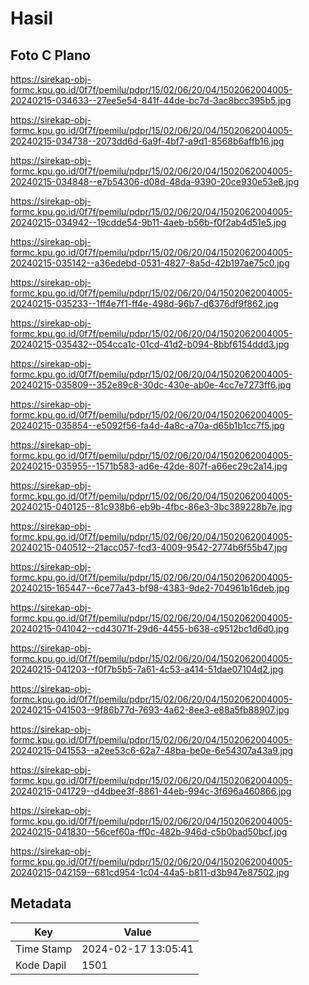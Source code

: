 # Hasil

## Foto C Plano

https://sirekap-obj-formc.kpu.go.id/0f7f/pemilu/pdpr/15/02/06/20/04/1502062004005-20240215-034633--27ee5e54-841f-44de-bc7d-3ac8bcc395b5.jpg

https://sirekap-obj-formc.kpu.go.id/0f7f/pemilu/pdpr/15/02/06/20/04/1502062004005-20240215-034738--2073dd6d-6a9f-4bf7-a9d1-8568b6affb16.jpg

https://sirekap-obj-formc.kpu.go.id/0f7f/pemilu/pdpr/15/02/06/20/04/1502062004005-20240215-034848--e7b54306-d08d-48da-9390-20ce930e53e8.jpg

https://sirekap-obj-formc.kpu.go.id/0f7f/pemilu/pdpr/15/02/06/20/04/1502062004005-20240215-034942--19cdde54-9b11-4aeb-b56b-f0f2ab4d51e5.jpg

https://sirekap-obj-formc.kpu.go.id/0f7f/pemilu/pdpr/15/02/06/20/04/1502062004005-20240215-035142--a36edebd-0531-4827-8a5d-42b197ae75c0.jpg

https://sirekap-obj-formc.kpu.go.id/0f7f/pemilu/pdpr/15/02/06/20/04/1502062004005-20240215-035233--1ff4e7f1-ff4e-498d-96b7-d6376df9f862.jpg

https://sirekap-obj-formc.kpu.go.id/0f7f/pemilu/pdpr/15/02/06/20/04/1502062004005-20240215-035432--054cca1c-01cd-41d2-b094-8bbf6154ddd3.jpg

https://sirekap-obj-formc.kpu.go.id/0f7f/pemilu/pdpr/15/02/06/20/04/1502062004005-20240215-035809--352e89c8-30dc-430e-ab0e-4cc7e7273ff6.jpg

https://sirekap-obj-formc.kpu.go.id/0f7f/pemilu/pdpr/15/02/06/20/04/1502062004005-20240215-035854--e5092f56-fa4d-4a8c-a70a-d65b1b1cc7f5.jpg

https://sirekap-obj-formc.kpu.go.id/0f7f/pemilu/pdpr/15/02/06/20/04/1502062004005-20240215-035955--1571b583-ad6e-42de-807f-a66ec29c2a14.jpg

https://sirekap-obj-formc.kpu.go.id/0f7f/pemilu/pdpr/15/02/06/20/04/1502062004005-20240215-040125--81c938b6-eb9b-4fbc-86e3-3bc389228b7e.jpg

https://sirekap-obj-formc.kpu.go.id/0f7f/pemilu/pdpr/15/02/06/20/04/1502062004005-20240215-040512--21acc057-fcd3-4009-9542-2774b6f55b47.jpg

https://sirekap-obj-formc.kpu.go.id/0f7f/pemilu/pdpr/15/02/06/20/04/1502062004005-20240215-165447--6ce77a43-bf98-4383-9de2-704961b16deb.jpg

https://sirekap-obj-formc.kpu.go.id/0f7f/pemilu/pdpr/15/02/06/20/04/1502062004005-20240215-041042--cd43071f-29d6-4455-b638-c9512bc1d6d0.jpg

https://sirekap-obj-formc.kpu.go.id/0f7f/pemilu/pdpr/15/02/06/20/04/1502062004005-20240215-041203--f0f7b5b5-7a61-4c53-a414-51dae07104d2.jpg

https://sirekap-obj-formc.kpu.go.id/0f7f/pemilu/pdpr/15/02/06/20/04/1502062004005-20240215-041503--9f86b77d-7693-4a62-8ee3-e88a5fb88907.jpg

https://sirekap-obj-formc.kpu.go.id/0f7f/pemilu/pdpr/15/02/06/20/04/1502062004005-20240215-041553--a2ee53c6-62a7-48ba-be0e-6e54307a43a9.jpg

https://sirekap-obj-formc.kpu.go.id/0f7f/pemilu/pdpr/15/02/06/20/04/1502062004005-20240215-041729--d4dbee3f-8861-44eb-994c-3f696a460866.jpg

https://sirekap-obj-formc.kpu.go.id/0f7f/pemilu/pdpr/15/02/06/20/04/1502062004005-20240215-041830--56cef60a-ff0c-482b-946d-c5b0bad50bcf.jpg

https://sirekap-obj-formc.kpu.go.id/0f7f/pemilu/pdpr/15/02/06/20/04/1502062004005-20240215-042159--681cd954-1c04-44a5-b811-d3b947e87502.jpg


## Metadata

| Key        | Value               |
| ---------- | ------------------- |
| Time Stamp | 2024-02-17 13:05:41 |
| Kode Dapil | 1501                |



